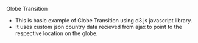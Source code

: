Globe Transition
- This is basic example of Globe Transition using d3.js javascript library.
- It uses custom json country data recieved from ajax to point to the respective location on the globe.